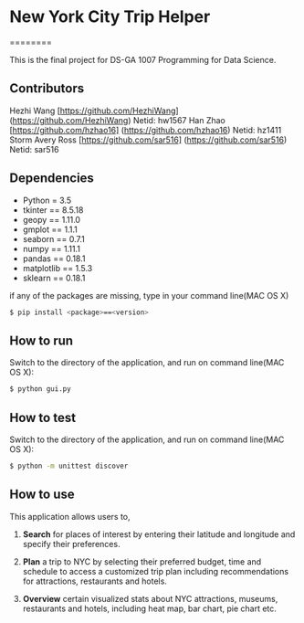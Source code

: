 # New York City Trip Helper
========

This is the final project for DS-GA 1007 Programming for Data Science.
## Contributors

Hezhi Wang [https://github.com/HezhiWang] (https://github.com/HezhiWang) Netid: hw1567
Han Zhao [https://github.com/hzhao16] (https://github.com/hzhao16) Netid: hz1411
Storm Avery Ross [https://github.com/sar516] (https://github.com/sar516) Netid: sar516

## Dependencies
- Python = 3.5
- tkinter == 8.5.18
- geopy == 1.11.0
- gmplot == 1.1.1
- seaborn == 0.7.1
- numpy == 1.11.1
- pandas == 0.18.1
- matplotlib == 1.5.3
- sklearn == 0.18.1

if any of the packages are missing, type in your command line(MAC OS X)
```sh
$ pip install <package>==<version>
```

## How to run

Switch to the directory of the application, and run on command line(MAC OS X):
```sh
$ python gui.py
```
## How to test
Switch to the directory of the application, and run on command line(MAC OS X):
```sh
$ python -m unittest discover
```

## How to use
This application allows users to,

1. **Search** for places of interest by entering their latitude and longitude and specify their preferences.

2. **Plan** a trip to NYC by selecting their preferred budget, time and schedule to access a customized trip plan including recommendations for attractions, restaurants and hotels.

3. **Overview** certain visualized stats about NYC attractions, museums, restaurants and hotels, including heat map, bar chart, pie chart etc.

